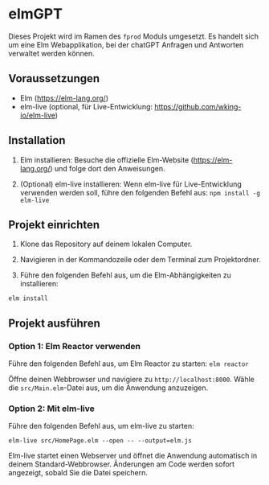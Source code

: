 # elmGPT

Dieses Projekt wird im Ramen des `fprod` Moduls umgesetzt. Es handelt sich um eine Elm Webapplikation,
bei der chatGPT Anfragen und Antworten verwaltet werden können.

## Voraussetzungen

- Elm (https://elm-lang.org/)
- elm-live (optional, für Live-Entwicklung: https://github.com/wking-io/elm-live)

## Installation

1. Elm installieren:
   Besuche die offizielle Elm-Website (https://elm-lang.org/) und folge dort den Anweisungen.

2. (Optional) elm-live installieren:
   Wenn elm-live für Live-Entwicklung verwenden werden soll, führe den folgenden Befehl aus:
   `npm install -g elm-live`


## Projekt einrichten

1. Klone das Repository auf deinem lokalen Computer.

2. Navigieren in der Kommandozeile oder dem Terminal zum Projektordner.

3. Führe den folgenden Befehl aus, um die Elm-Abhängigkeiten zu installieren:

`elm install`


## Projekt ausführen

### Option 1: Elm Reactor verwenden

Führe den folgenden Befehl aus, um Elm Reactor zu starten:
`elm reactor`

Öffne deinen Webbrowser und navigiere zu `http://localhost:8000`. Wähle die `src/Main.elm`-Datei aus, um die Anwendung anzuzeigen.

### Option 2: Mit elm-live

Führe den folgenden Befehl aus, um elm-live zu starten:

`elm-live src/HomePage.elm --open -- --output=elm.js`

Elm-live startet einen Webserver und öffnet die Anwendung automatisch in deinem Standard-Webbrowser. Änderungen am Code werden sofort angezeigt, sobald Sie die Datei speichern.